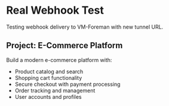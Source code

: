 # Real Webhook Test

Testing webhook delivery to VM-Foreman with new tunnel URL.

## Project: E-Commerce Platform
Build a modern e-commerce platform with:
- Product catalog and search
- Shopping cart functionality  
- Secure checkout with payment processing
- Order tracking and management
- User accounts and profiles
